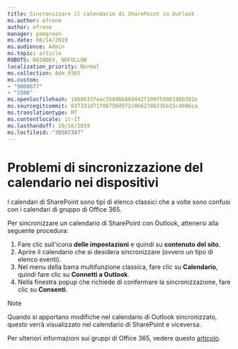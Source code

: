 ```yaml
---
title: Sincronizzare il calendario di SharePoint in Outlook
ms.author: efrene
author: efrene
manager: pamgreen
ms.date: 08/14/2019
ms.audience: Admin
ms.topic: article
ROBOTS: NOINDEX, NOFOLLOW
localization_priority: Normal
ms.collection: Adm_O365
ms.custom:
- "9000677"
- "2586"
ms.openlocfilehash: 18606337eac550d6b68d442f109f599810bb391e
ms.sourcegitcommit: 037331d71f06750d972c0b6278b23bb15c4806ca
ms.translationtype: MT
ms.contentlocale: it-IT
ms.lasthandoff: 10/18/2019
ms.locfileid: "36507347"
---
```

# <a name="issues-synchronizing-your-calendar-to-devices"></a>Problemi di sincronizzazione del calendario nei dispositivi

I calendari di SharePoint sono tipi di elenco classici che a volte sono confusi con i calendari di gruppo di Office 365.

Per sincronizzare un calendario di SharePoint con Outlook, attenersi alla seguente procedura:

1. Fare clic sull'icona **delle impostazioni** e quindi su **contenuto del sito**.
2. Aprire il calendario che si desidera sincronizzare (ovvero un tipo di elenco eventi).
3. Nel menu della barra multifunzione classica, fare clic su **Calendario**, quindi fare clic su **Connetti a Outlook**.
4. Nella finestra popup che richiede di confermare la sincronizzazione, fare clic su **Consenti**.

>[!Note]
> Quando si apportano modifiche nel calendario di Outlook sincronizzato, questo verrà visualizzato nel calendario di SharePoint e viceversa.

Per ulteriori informazioni sui gruppi di Office 365, vedere questo [articolo](https://support.office.com/article/Learn-about-Office-365-groups-b565caa1-5c40-40ef-9915-60fdb2d97fa2).
